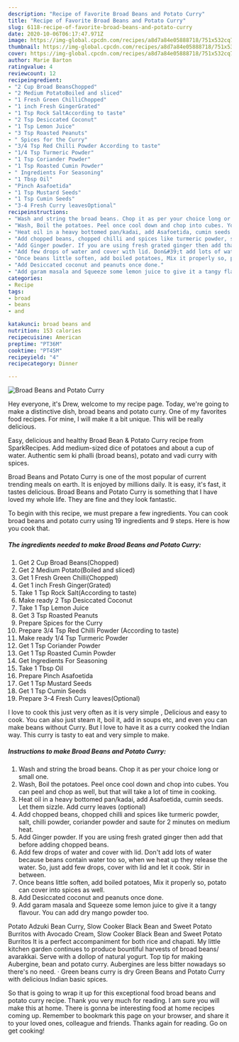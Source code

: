 ```yaml
---
description: "Recipe of Favorite Broad Beans and Potato Curry"
title: "Recipe of Favorite Broad Beans and Potato Curry"
slug: 6118-recipe-of-favorite-broad-beans-and-potato-curry
date: 2020-10-06T06:17:47.971Z
image: https://img-global.cpcdn.com/recipes/a8d7a84e05888718/751x532cq70/broad-beans-and-potato-curry-recipe-main-photo.jpg
thumbnail: https://img-global.cpcdn.com/recipes/a8d7a84e05888718/751x532cq70/broad-beans-and-potato-curry-recipe-main-photo.jpg
cover: https://img-global.cpcdn.com/recipes/a8d7a84e05888718/751x532cq70/broad-beans-and-potato-curry-recipe-main-photo.jpg
author: Marie Barton
ratingvalue: 4
reviewcount: 12
recipeingredient:
- "2 Cup Broad BeansChopped"
- "2 Medium PotatoBoiled and sliced"
- "1 Fresh Green ChilliChopped"
- "1 inch Fresh GingerGrated"
- "1 Tsp Rock SaltAccording to taste"
- "2 Tsp Desiccated Coconut"
- "1 Tsp Lemon Juice"
- "3 Tsp Roasted Peanuts"
- " Spices for the Curry"
- "3/4 Tsp Red Chilli Powder According to taste"
- "1/4 Tsp Turmeric Powder"
- "1 Tsp Coriander Powder"
- "1 Tsp Roasted Cumin Powder"
- " Ingredients For Seasoning"
- "1 Tbsp Oil"
- "Pinch Asafoetida"
- "1 Tsp Mustard Seeds"
- "1 Tsp Cumin Seeds"
- "3-4 Fresh Curry leavesOptional"
recipeinstructions:
- "Wash and string the broad beans. Chop it as per your choice long or small one."
- "Wash, Boil the potatoes. Peel once cool down and chop into cubes. You can peel and chop as well, but that will take a lot of time in cooking."
- "Heat oil in a heavy bottomed pan/kadai, add Asafoetida, cumin seeds. Let them sizzle. Add curry leaves (optional)"
- "Add chopped beans, chopped chilli and spices like turmeric powder, salt, chilli powder, coriander powder and saute for 2 minutes on medium heat."
- "Add Ginger powder. If you are using fresh grated ginger then add that before adding chopped beans."
- "Add few drops of water and cover with lid. Don&#39;t add lots of water because beans contain water too so, when we heat up they release the water. So, just add few drops, cover with lid and let it cook. Stir in between."
- "Once beans little soften, add boiled potatoes, Mix it properly so, potato can cover into spices as well."
- "Add Desiccated coconut and peanuts once done."
- "Add garam masala and Squeeze some lemon juice to give it a tangy flavour. You can add dry mango powder too."
categories:
- Recipe
tags:
- broad
- beans
- and

katakunci: broad beans and 
nutrition: 153 calories
recipecuisine: American
preptime: "PT36M"
cooktime: "PT45M"
recipeyield: "4"
recipecategory: Dinner

---
```



![Broad Beans and Potato Curry](https://img-global.cpcdn.com/recipes/a8d7a84e05888718/751x532cq70/broad-beans-and-potato-curry-recipe-main-photo.jpg)

Hey everyone, it's Drew, welcome to my recipe page. Today, we're going to make a distinctive dish, broad beans and potato curry. One of my favorites food recipes. For mine, I will make it a bit unique. This will be really delicious.

Easy, delicious and healthy Broad Bean &amp; Potato Curry recipe from SparkRecipes. Add medium-sized dice of potatoes and about a cup of water. Authentic sem ki phalli (broad beans), potato and vadi curry with spices.

Broad Beans and Potato Curry is one of the most popular of current trending meals on earth. It is enjoyed by millions daily. It is easy, it's fast, it tastes delicious. Broad Beans and Potato Curry is something that I have loved my whole life. They are fine and they look fantastic.


To begin with this recipe, we must prepare a few ingredients. You can cook broad beans and potato curry using 19 ingredients and 9 steps. Here is how you cook that.

<!--inarticleads1-->

##### The ingredients needed to make Broad Beans and Potato Curry:

1. Get 2 Cup Broad Beans(Chopped)
1. Get 2 Medium Potato(Boiled and sliced)
1. Get 1 Fresh Green Chilli(Chopped)
1. Get 1 inch Fresh Ginger(Grated)
1. Take 1 Tsp Rock Salt(According to taste)
1. Make ready 2 Tsp Desiccated Coconut
1. Take 1 Tsp Lemon Juice
1. Get 3 Tsp Roasted Peanuts
1. Prepare  Spices for the Curry
1. Prepare 3/4 Tsp Red Chilli Powder (According to taste)
1. Make ready 1/4 Tsp Turmeric Powder
1. Get 1 Tsp Coriander Powder
1. Get 1 Tsp Roasted Cumin Powder
1. Get  Ingredients For Seasoning
1. Take 1 Tbsp Oil
1. Prepare Pinch Asafoetida
1. Get 1 Tsp Mustard Seeds
1. Get 1 Tsp Cumin Seeds
1. Prepare 3-4 Fresh Curry leaves(Optional)


I love to cook this just very often as it is very simple , Delicious and easy to cook. You can also just steam it, boil it, add in soups etc, and even you can make beans without Curry. But I love to have it as a curry cooked the Indian way. This curry is tasty to eat and very simple to make. 

<!--inarticleads2-->

##### Instructions to make Broad Beans and Potato Curry:

1. Wash and string the broad beans. Chop it as per your choice long or small one.
1. Wash, Boil the potatoes. Peel once cool down and chop into cubes. You can peel and chop as well, but that will take a lot of time in cooking.
1. Heat oil in a heavy bottomed pan/kadai, add Asafoetida, cumin seeds. Let them sizzle. Add curry leaves (optional)
1. Add chopped beans, chopped chilli and spices like turmeric powder, salt, chilli powder, coriander powder and saute for 2 minutes on medium heat.
1. Add Ginger powder. If you are using fresh grated ginger then add that before adding chopped beans.
1. Add few drops of water and cover with lid. Don&#39;t add lots of water because beans contain water too so, when we heat up they release the water. So, just add few drops, cover with lid and let it cook. Stir in between.
1. Once beans little soften, add boiled potatoes, Mix it properly so, potato can cover into spices as well.
1. Add Desiccated coconut and peanuts once done.
1. Add garam masala and Squeeze some lemon juice to give it a tangy flavour. You can add dry mango powder too.


Potato Adzuki Bean Curry, Slow Cooker Black Bean and Sweet Potato Burritos with Avocado Cream, Slow Cooker Black Bean and Sweet Potato Burritos It is a perfect accompaniment for both rice and chapati. My little kitchen garden continues to produce bountiful harvests of broad beans/ avarakkai. Serve with a dollop of natural yogurt. Top tip for making Aubergine, bean and potato curry. Aubergines are less bitter nowadays so there&#39;s no need. · Green beans curry is dry Green Beans and Potato Curry with delicious Indian basic spices. 

So that is going to wrap it up for this exceptional food broad beans and potato curry recipe. Thank you very much for reading. I am sure you will make this at home. There is gonna be interesting food at home recipes coming up. Remember to bookmark this page on your browser, and share it to your loved ones, colleague and friends. Thanks again for reading. Go on get cooking!
